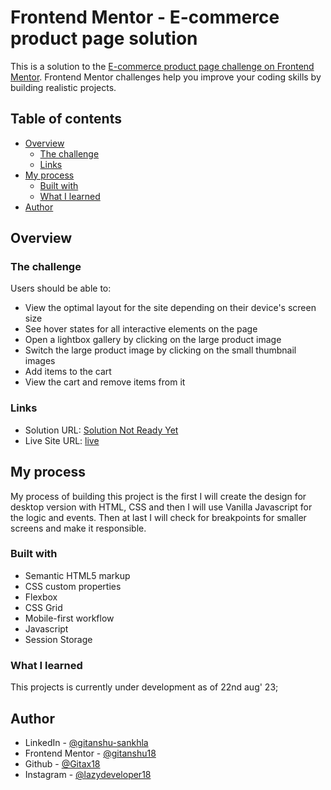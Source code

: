 # Frontend Mentor - E-commerce product page solution

This is a solution to the [E-commerce product page challenge on Frontend Mentor](https://www.frontendmentor.io/challenges/ecommerce-product-page-UPsZ9MJp6). Frontend Mentor challenges help you improve your coding skills by building realistic projects.

## Table of contents

- [Overview](#overview)
  - [The challenge](#the-challenge)
  - [Links](#links)
- [My process](#my-process)
  - [Built with](#built-with)
  - [What I learned](#what-i-learned)
- [Author](#author)



## Overview

### The challenge

Users should be able to:

- View the optimal layout for the site depending on their device's screen size
- See hover states for all interactive elements on the page
- Open a lightbox gallery by clicking on the large product image
- Switch the large product image by clicking on the small thumbnail images
- Add items to the cart
- View the cart and remove items from it


### Links

- Solution URL: [Solution Not Ready Yet](#)
- Live Site URL: [live](https://ecomm-landing-page.netlify.app/)

## My process
My process of building this project is the first I will create the design for desktop version with HTML, CSS and then I will use Vanilla Javascript for the logic and events. Then at last I will check for breakpoints for smaller screens and make it responsible.


### Built with

- Semantic HTML5 markup
- CSS custom properties
- Flexbox
- CSS Grid
- Mobile-first workflow
- Javascript
- Session Storage


### What I learned
This projects is currently under development as of 22nd aug' 23;

## Author

- LinkedIn - [@gitanshu-sankhla](https://www.linkedin.com/in/gitanshu-sankhla/)
- Frontend Mentor - [@gitanshu18](https://www.frontendmentor.io/profile/gitanshu18)
- Github - [@Gitax18](https://github.com/Gitax18)
- Instagram - [@lazydeveloper18](https://www.instagram.com/lazydeveloper18/)